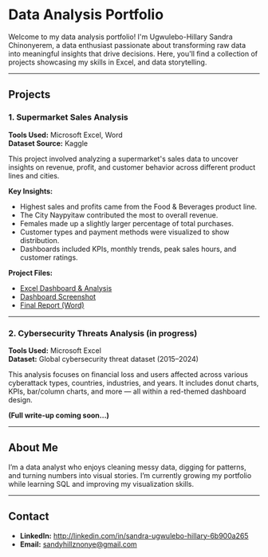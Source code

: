# Data Analysis Portfolio

Welcome to my data analysis portfolio! I'm Ugwulebo-Hillary Sandra Chinonyerem, a data enthusiast passionate about transforming raw data into meaningful insights that drive decisions. Here, you'll find a collection of projects showcasing my skills in Excel, and data storytelling.

---

## Projects

### 1. Supermarket Sales Analysis

**Tools Used:** Microsoft Excel, Word  
**Dataset Source:** Kaggle

This project involved analyzing a supermarket's sales data to uncover insights on revenue, profit, and customer behavior across different product lines and cities.

**Key Insights:**
- Highest sales and profits came from the Food & Beverages product line.
- The City Naypyitaw contributed the most to overall revenue.
- Females made up a slightly larger percentage of total purchases.
- Customer types and payment methods were visualized to show distribution.
- Dashboards included KPIs, monthly trends, peak sales hours, and customer ratings.

**Project Files:**
- [Excel Dashboard & Analysis](./Supermarket_Sales_Analysis/supermarket_sales.xlsx)
- [Dashboard Screenshot](./Supermarket_Sales_Analysis/Supermarket%Sales.png)
- [Final Report (Word)](./Supermarket_Sales_Analysis/Supermarket_Sales_Data_Analysis_Report.docx)

---

### 2. Cybersecurity Threats Analysis (in progress)

**Tools Used:** Microsoft Excel  
**Dataset:** Global cybersecurity threat dataset (2015–2024)

This analysis focuses on financial loss and users affected across various cyberattack types, countries, industries, and years. It includes donut charts, KPIs, bar/column charts, and more — all within a red-themed dashboard design.

**(Full write-up coming soon...)**

---

## About Me

I’m a data analyst who enjoys cleaning messy data, digging for patterns, and turning numbers into visual stories. I’m currently growing my portfolio while learning SQL and improving my visualization skills.

---

## Contact

- **LinkedIn:** http://linkedin.com/in/sandra-ugwulebo-hillary-6b900a265
- **Email:** sandyhillznonye@gmail.com
